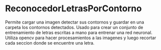 # ReconocedorLetrasPorContorno
Permite cargar una imagen detectar sus contornos y guardar en una carpeta los contornos detectados. 
Usado para crear un conjunto de entrenamiento de letras escritas a mano para entrenar una red neuronal.
Utiliza opencv para hacer procesamientos a las imagenes y luego recortar cada seccion donde se encuentre una letra.
